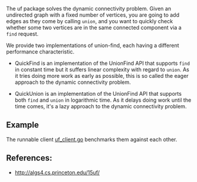 The uf package solves the dynamic connectivity problem. Given an undirected
graph with a fixed number of vertices, you are going to add edges as they come
by calling `union`, and you want to quickly check whether some two vertices are
in the same connected component via a `find` request.

We provide two implementations of union-find, each having a different
performance characteristic.

* QuickFind is an implementation of the UnionFind API that supports `find` in
constant time but it suffers linear complexity with regard to `union`. As it
tries doing more work as early as possible, this is so called the eager approach
to the dynamic connectivity problem.

* QuickUnion is an implementation of the UnionFind API that supports both `find`
and `union` in logarithmic time. As it delays doing work until the time comes,
it's a lazy approach to the dynamic connectivity problem.

## Example

The runnable client 
[uf_client.go](https://github.com/seri/goalgo/blob/master/examples/uf_client.go)
benchmarks them against each other.

## References: 

* http://algs4.cs.princeton.edu/15uf/
